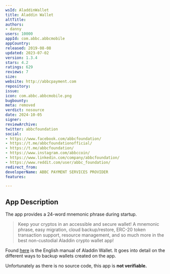 ```yaml
---
wsId: AladdinWallet
title: Aladdin Wallet
altTitle: 
authors:
- danny
users: 10000
appId: com.abbc.abbcmobile
appCountry: 
released: 2019-08-08
updated: 2023-07-02
version: 1.3.4
stars: 4.2
ratings: 629
reviews: 7
size: 
website: http://abbcpayment.com
repository: 
issue: 
icon: com.abbc.abbcmobile.png
bugbounty: 
meta: removed
verdict: nosource
date: 2024-10-05
signer: 
reviewArchive: 
twitter: abbcfoundation
social:
- https://www.facebook.com/abbcfoundation/
- https://t.me/abbcfoundationofficial/
- https://t.me/abbcfoundation/
- https://www.instagram.com/abbccoin/
- https://www.linkedin.com/company/abbcfoundation/
- https://www.reddit.com/user/abbc_foundation/
redirect_from: 
developerName: ABBC PAYMENT SERVICES PROVIDER
features: 

---
```


## App Description

The app provides a 24-word mnemonic phrase during startup.

> Keep your cryptos in an accessible and secure wallet! A mnemonic phrase, easy migration, cloud backup/restore, ERC-20 token transaction support, resource management, and so much more in the best non-custodial Aladdin crypto wallet app!

Found [here](https://abbccoin.com/assets/manuals/manual-english.pdf) is the English manual of Aladdin Wallet. It goes into detail on the different ways to backup wallets created on the app.

Unfortunately as there is no source code, this app is **not verifiable.**